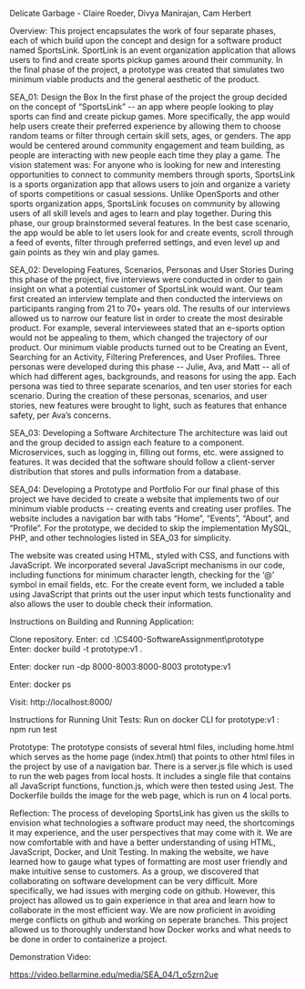 Delicate Garbage - Claire Roeder, Divya Manirajan, Cam Herbert

Overview:
    This project encapsulates the work of four separate phases, each of which build upon the concept and design for a software product named SportsLink. SportLink is an event organization application that allows users to find and create sports pickup games around their community. In the final phase of the project, a prototype was created that simulates two minimum viable products and the general aesthetic of the product.

SEA_01: Design the Box
    In the first phase of the project the group decided on the concept of “SportsLink” -- an app where people looking to play sports can find and create pickup games. More specifically, the app would help users create their preferred experience by allowing them to choose random teams or filter through certain skill sets, ages, or genders. The app would be centered around community engagement and team building, as people are interacting with new people each time they play a game. The vision statement was:
    For anyone who is looking for new and interesting opportunities to connect to community members through sports, SportsLink is a sports organization app that allows users to join and organize a variety of sports competitions or casual sessions. Unlike OpenSports and other sports organization apps, SportsLink focuses on community by allowing users of all skill levels and ages to learn and play together.
    During this phase, our group brainstormed several features. In the best case scenario, the app would be able to let users look for and create events, scroll through a feed of events, filter through preferred settings, and even level up and gain points as they win and play games.
    
SEA_02: Developing Features, Scenarios, Personas and User Stories 
    During this phase of the project, five interviews were conducted in order to gain insight on what a potential customer of SportsLink would want. Our team first created an interview template and then conducted the interviews on participants ranging from 21 to 70+ years old.
    The results of our interviews allowed us to narrow our feature list in order to create the most desirable product. For example, several interviewees stated that an e-sports option would not be appealing to them, which changed the trajectory of our product. Our minimum viable products turned out to be Creating an Event, Searching for an Activity, Filtering Preferences, and User Profiles.
    Three personas were developed during this phase -- Julie, Ava, and Matt -- all of which had different ages, backgrounds, and reasons for using the app. Each persona was tied to three separate scenarios, and ten user stories for each scenario. During the creation of these personas, scenarios, and user stories, new features were brought to light, such as features that enhance safety, per Ava’s concerns.
    
SEA_03: Developing a Software Architecture
    The architecture was laid out and the group decided to assign each feature to a component. Microservices, such as logging in, filling out forms, etc. were assigned to features. It was decided that the software should follow a client-server distribution that stores and pulls information from a database. 
    
SEA_04: Developing a Prototype and Portfolio
    For our final phase of this project we have decided to create a website that implements two of our minimum viable products -- creating events and creating user profiles. The website includes a navigation bar with tabs “Home”, “Events”, “About”, and “Profile”. For the prototype, we decided to skip the implementation MySQL, PHP, and other technologies listed in SEA_03 for simplicity.
    
  The website was created using HTML, styled with CSS, and functions with JavaScript. We incorporated several JavaScript mechanisms in our code, including functions for minimum character length, checking for the ‘@’ symbol in email fields, etc. For the create event form, we included a table using JavaScript that prints out the user input which tests functionality and also allows the user to double check their information.
  
  
Instructions on Building and Running Application:

  Clone repository.
  Enter: cd .\CS400-SoftwareAssignment\prototype\
  Enter: docker build -t prototype:v1 .  
  
  Enter: docker run -dp 8000-8003:8000-8003 prototype:v1
  
  Enter: docker ps
  
  Visit: http://localhost:8000/

Instructions for Running Unit Tests:
    Run on docker CLI for prototype:v1 : npm run test

Prototype:
    The prototype consists of several html files, including home.html which serves as the home page (index.html) that points to other html files in the project by use of a navigation bar. There is a server.js file which is used to run the web pages from local hosts. It includes a single file that contains all JavaScript functions, function.js, which were then tested using Jest. The Dockerfile builds the image for the web page, which is run on 4 local ports.


Reflection:
    The process of developing SportsLink has given us the skills to envision what technologies a software product may need, the shortcomings it may experience, and the user perspectives that may come with it. We are now comfortable with and have a better understanding of using HTML, JavaScript, Docker, and Unit Testing. In making the website, we have learned how to gauge what types of formatting are most user friendly and make intuitive sense to customers.
    As a group, we discovered that collaborating on software development can be very difficult. More specifically, we had issues with merging code on github. However, this project has allowed us to gain experience in that area and learn how to collaborate in the most efficient way. We are now proficient in avoiding merge conflicts on github and working on seperate branches.
    This project allowed us to thoroughly understand how Docker works and what needs to be done in order to containerize a project. 

Demonstration Video:

https://video.bellarmine.edu/media/SEA_04/1_o5zrn2ue
